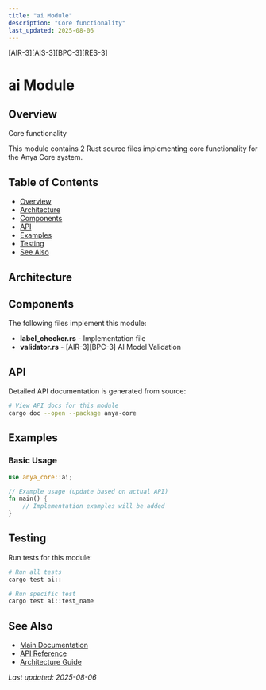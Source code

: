 ```yaml
---
title: "ai Module"
description: "Core functionality"
last_updated: 2025-08-06
---
```


[AIR-3][AIS-3][BPC-3][RES-3]

# ai Module

## Overview

Core functionality

This module contains 2 Rust source files implementing core functionality for the Anya Core system.

## Table of Contents

- [Overview](#overview)
- [Architecture](#architecture)
- [Components](#components)
- [API](#api)
- [Examples](#examples)
- [Testing](#testing)
- [See Also](#see-also)

## Architecture

## Components

The following files implement this module:

- **label_checker.rs** - Implementation file
- **validator.rs** - [AIR-3][BPC-3] AI Model Validation

## API

Detailed API documentation is generated from source:

```bash
# View API docs for this module
cargo doc --open --package anya-core
```

## Examples

### Basic Usage

```rust
use anya_core::ai;

// Example usage (update based on actual API)
fn main() {
    // Implementation examples will be added
}
```

## Testing

Run tests for this module:

```bash
# Run all tests
cargo test ai::

# Run specific test
cargo test ai::test_name
```

## See Also

- [Main Documentation](../README.md)
- [API Reference](../api/README.md)
- [Architecture Guide](../architecture/README.md)

*Last updated: 2025-08-06*
